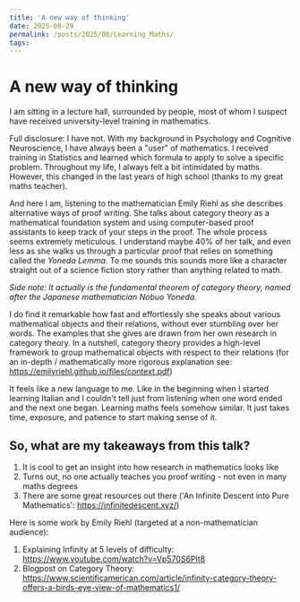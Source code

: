 ```yaml
---
title: 'A new way of thinking'
date: 2025-08-29
permalink: /posts/2025/08/Learning_Maths/
tags:
---
```


A new way of thinking
=====
I am sitting in a lecture hall, surrounded by people, most of whom I suspect have received university-level training in mathematics.

Full disclosure: I have not. With my background in Psychology and Cognitive Neuroscience, I have always been a "user" of mathematics. I received training in Statistics and learned which formula to apply to solve a specific problem.
Throughout my life, I always felt a bit intimidated by maths. However, this changed in the last years of high school (thanks to my great maths teacher).

And here I am, listening to the mathematician Emily Riehl as she describes alternative ways of proof writing. She talks about category theory as a mathematical foundation system and using computer-based proof assistants to keep track of your steps in the proof. The whole process seems extremely meticulous.
I understand maybe 40% of her talk, and even less as she walks us through a particular proof that relies on something called the *Yoneda Lemma*. To me sounds this sounds more like a character straight out of a science fiction story rather than anything related to math.

*Side note: It actually is the fundamental theorem of category theory, named after the Japanese mathematician Nobuo Yoneda.*

I do find it remarkable how fast and effortlessly she speaks about various mathematical objects and their relations, without ever stumbling over her words.
The examples that she gives are drawn from her own research in category theory.
In a nutshell, category theory provides a high-level framework to group mathematical objects with respect to their relations (for an in-depth / mathematically more rigorous explanation see: https://emilyriehl.github.io/files/context.pdf)

It feels like a new language to me. Like in the beginning when I started learning Italian and I couldn't tell just from listening when one word ended and the next one began. Learning maths feels somehow similar. It just takes time, exposure, and patience to start making sense of it.

## So, what are my takeaways from this talk?

1. It is cool to get an insight into how research in mathematics looks like
2. Turns out, no one actually teaches you proof writing - not even in many maths degrees
3. There are some great resources out there ('An Infinite Descent into Pure Mathematics': https://infinitedescent.xyz/)
   

Here is some work by Emily Riehl (targeted at a non-mathematician audience):
1. Explaining  Infinity at 5 levels of difficulty: https://www.youtube.com/watch?v=Vp570S6Plt8 
2. Blogpost on Category Theory: https://www.scientificamerican.com/article/infinity-category-theory-offers-a-birds-eye-view-of-mathematics1/ 



